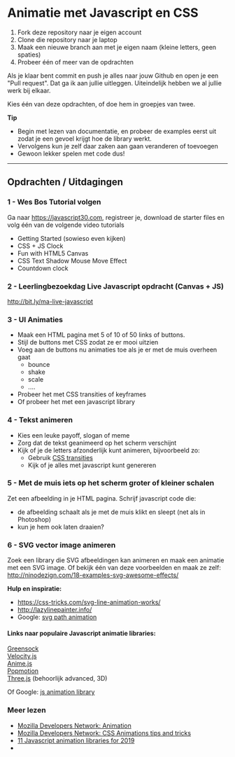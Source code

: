# Animatie met Javascript en CSS

1. Fork deze repository naar je eigen account
2. Clone die repository naar je laptop
3. Maak een nieuwe branch aan met je eigen naam (kleine letters, geen spaties)
4. Probeer één of meer van de opdrachten

Als je klaar bent commit en push je alles naar jouw Github en open je een "Pull request". Dat ga ik aan jullie uitleggen.
Uiteindelijk hebben we al jullie werk bij elkaar.

Kies één van deze opdrachten, of doe hem in groepjes van twee.

**Tip**  
* Begin met lezen van documentatie, en probeer de examples eerst uit zodat je een gevoel krijgt hoe de library werkt.
* Vervolgens kun je zelf daar zaken aan gaan veranderen of toevoegen
* Gewoon lekker spelen met code dus!

----
## Opdrachten / Uitdagingen

### 1 - Wes Bos Tutorial volgen
Ga naar https://javascript30.com, registreer je, download de starter files en volg één van de volgende video tutorials
- Getting Started (sowieso even kijken)
- CSS + JS Clock
- Fun with HTML5 Canvas
- CSS Text Shadow Mouse Move Effect
- Countdown clock

### 2 - Leerlingbezoekdag Live Javascript opdracht (Canvas + JS)
http://bit.ly/ma-live-javascript

### 3 - UI Animaties
- Maak een HTML pagina met 5 of 10 of 50 links of buttons.
- Stijl de buttons met CSS zodat ze er mooi uitzien
- Voeg aan de buttons nu animaties toe als je er met de muis overheen gaat
  - bounce
  - shake
  - scale
  - ....
- Probeer het met CSS transities of keyframes 
- Of probeer het met een javascript library

### 4 - Tekst animeren
- Kies een leuke payoff, slogan of meme
- Zorg dat de tekst geanimeerd op het scherm verschijnt
- Kijk of je de letters afzonderlijk kunt animeren, bijvoorbeeld zo: 
  - Gebruik [CSS transities](https://css-tricks.com/snippets/css/typewriter-effect/)
  - Kijk of je alles met javascript kunt genereren

### 5 - Met de muis iets op het scherm groter of kleiner schalen
Zet een afbeelding in je HTML pagina. 
Schrijf javascript code die:  
- de afbeelding schaalt als je met de muis klikt en sleept (net als in Photoshop)
- kun je hem ook laten draaien?

### 6 - SVG vector image animeren
Zoek een library die SVG afbeeldingen kan animeren en maak een animatie met een SVG image.
Of bekijk één van deze voorbeelden en maak ze zelf: http://ninodezign.com/18-examples-svg-awesome-effects/  

**Hulp en inspiratie:**
- https://css-tricks.com/svg-line-animation-works/
- http://lazylinepainter.info/
- Google: [svg path animation](https://www.google.com/search?q=svg+path+animation)

#### Links naar populaire Javascript animatie libraries:
[Greensock](https://greensock.com/gsap/)  
[Velocity.js](http://velocityjs.org/)  
[Anime.js](https://animejs.com/)  
[Popmotion](https://popmotion.io)  
[Three.js](https://threejs.org/) (behoorlijk advanced, 3D)

Of Google: [js animation library](https://www.google.com/search?q=js+animation+library)


### Meer lezen
* [Mozilla Developers Network: Animation](https://developer.mozilla.org/en-US/docs/Web/CSS/animation)
* [Mozilla Developers Network: CSS Animations tips and tricks](https://developer.mozilla.org/en-US/docs/Web/CSS/CSS_Animations/Tips)
* [11 Javascript animation libraries for 2019](https://blog.bitsrc.io/11-javascript-animation-libraries-for-2018-9d7ac93a2c59)
* 